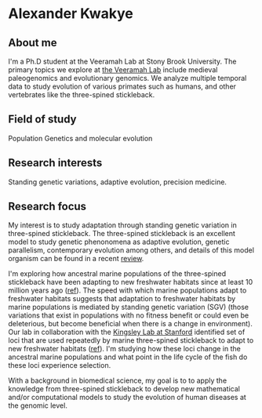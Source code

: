 # Alexander Kwakye

## About me

I'm a Ph.D student at the Veeramah Lab at Stony Brook University. The primary topics we explore at [the Veeramah Lab](https://you.stonybrook.edu/veeramahlab/) include medieval paleogenomics and evolutionary genomics. We analyze multiple temporal data to study evolution of various primates such as humans, and other vertebrates like the three-spined stickleback. 

## Field of study 
Population Genetics and molecular evolution

## Research interests
Standing genetic variations, adaptive evolution, precision medicine.

## Research focus 
My interest is to study adaptation through standing genetic variation in three-spined stickleback. The three-spined stickleback is an excellent model to study genetic phenonomena as adaptive evolution, genetic parallelism, contemporary evolution among others, and details of this model organism can be found in a recent [review](https://www.annualreviews.org/doi/full/10.1146/annurev-genom-111720-081402).

I'm exploring how ancestral marine populations of the three-spined stickleback have been adapting to new freshwater habitats since at least 10 million years ago ([ref](https://meridian.allenpress.com/copeia/article-abstract/2009/2/256/115060/The-World-s-Oldest-Fossil-Threespine-Stickleback)). The speed with which marine populations adapt to freshwater habitats suggests that adaptation to freshwater habitats by marine populations is mediated by standing genetic variation (SGV) (those variations that exist in populations with no fitness benefit or could even be deleterious, but become beneficial when there is a change in environment). Our lab in collaboration with the [Kingsley Lab at Stanford](https://kingsley.stanford.edu) identified set of loci that are used repeatedly by marine three-spined stickleback to adapt to new freshwater habitats ([ref](https://advances.sciencemag.org/content/7/25/eabg5285.abstract)). I'm 
studying how these loci change in the ancestral marine populations and what point in the life cycle of the fish do these loci experience selection. 

With a background in biomedical science, my goal is to to apply the knowledge from three-spined stickleback to develop new mathematical and/or computational models to study the evolution of human diseases at the genomic level.
